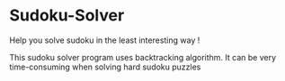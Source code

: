 # Sudoku-Solver
Help you solve sudoku in the least interesting way !

This sudoku solver program uses backtracking algorithm.
It can be very time-consuming when solving hard sudoku puzzles
